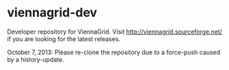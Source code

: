 viennagrid-dev
==============

Developer repository for ViennaGrid. Visit http://viennagrid.sourceforge.net/ if you are looking for the latest releases.

October 7, 2013: Please re-clone the repository due to a force-push caused by a history-update.
